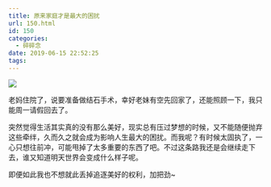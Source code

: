 ```yaml
---
title: 原来家庭才是最大的困扰
url: 150.html
id: 150
categories:
  - 碎碎念
date: 2019-06-15 22:52:25
tags:
---
```


![](/img/post/IMG_0492.jpg)

老妈住院了，说要准备做结石手术，幸好老妹有空先回家了，还能照顾一下，我只能周一请假回去了。

突然觉得生活其实真的没有那么美好，现实总有压过梦想的时候，又不能随便抛弃这些牵绊，久而久之就会成为影响人生最大的困扰。而我呢？有时候太固执了，一心只想往前冲，可能甩掉了太多重要的东西了吧。不过这条路我还是会继续走下去，谁又知道明天世界会变成什么样子呢。

即便如此我也不想就此丢掉追逐美好的权利，加把劲~
